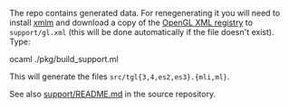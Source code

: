 The repo contains generated data. For renegenerating it you will need
to install [xmlm][xmlm] and download a copy of the [OpenGL XML
registry][ogl-reg] to `support/gl.xml` (this will be done
automatically if the file doesn't exist). Type:

   ocaml ./pkg/build_support.ml

This will generate the files `src/tgl{3,4,es2,es3}.{mli,ml}`.

See also [support/README.md](support/README.md) in the source
repository.

[xmlm]: http://erratique.ch/software/xmlm
[ogl-reg]: http://www.opengl.org/registry/
